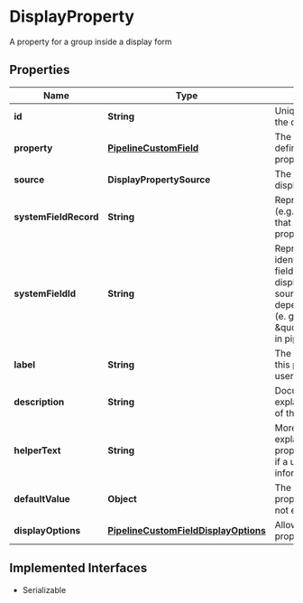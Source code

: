 

# DisplayProperty

A property for a group inside a display form

## Properties

| Name | Type | Description | Notes |
|------------ | ------------- | ------------- | -------------|
|**id** | **String** | Unique identifier for the display property. |  [optional] |
|**property** | [**PipelineCustomField**](PipelineCustomField.md) | The custom field that defines this display property. |  [optional] |
|**source** | **DisplayPropertySource** | The source of the display property. |  [optional] |
|**systemFieldRecord** | **String** | Represents the domain (e.g., pipeline, contact) that this display property belongs to. |  [optional] |
|**systemFieldId** | **String** | Represents the identifier of the system field that is in that displayProperty. The source of this field will depend on the domain (e. g., \&quot;dealName\&quot; in pipelines) |  [optional] |
|**label** | **String** | The label to display on this property to help users identify it |  [optional] |
|**description** | **String** | Documentation that explains the purpose of this property |  [optional] |
|**helperText** | **String** | More detailed explanation of the property to be shown if a user requests more information about it |  [optional] |
|**defaultValue** | **Object** | The value of this property if a value is not explicitly provided |  [optional] |
|**displayOptions** | [**PipelineCustomFieldDisplayOptions**](PipelineCustomFieldDisplayOptions.md) | Allowed values for this property |  [optional] |


## Implemented Interfaces

* Serializable

